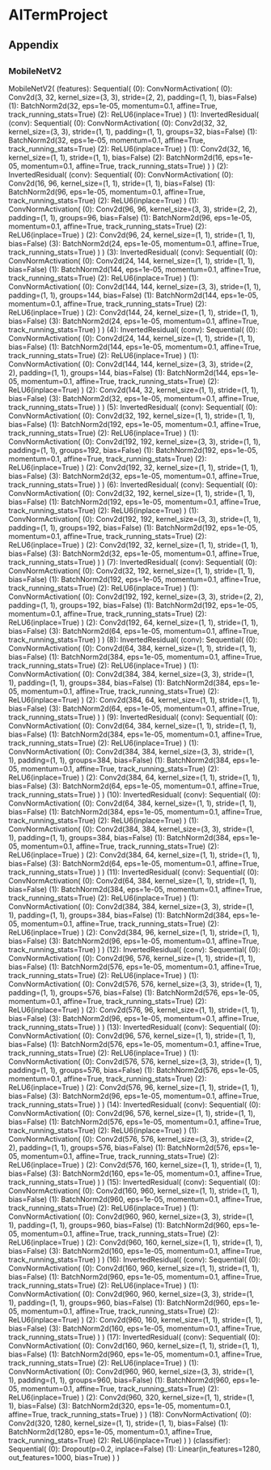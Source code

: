 # AITermProject

## Appendix

## 

### MobileNetV2

MobileNetV2(
  (features): Sequential(
    (0): ConvNormActivation(
      (0): Conv2d(3, 32, kernel_size=(3, 3), stride=(2, 2), padding=(1, 1), bias=False)
      (1): BatchNorm2d(32, eps=1e-05, momentum=0.1, affine=True, track_running_stats=True)
      (2): ReLU6(inplace=True)
    )
    (1): InvertedResidual(
      (conv): Sequential(
        (0): ConvNormActivation(
          (0): Conv2d(32, 32, kernel_size=(3, 3), stride=(1, 1), padding=(1, 1), groups=32, bias=False)
          (1): BatchNorm2d(32, eps=1e-05, momentum=0.1, affine=True, track_running_stats=True)
          (2): ReLU6(inplace=True)
        )
        (1): Conv2d(32, 16, kernel_size=(1, 1), stride=(1, 1), bias=False)
        (2): BatchNorm2d(16, eps=1e-05, momentum=0.1, affine=True, track_running_stats=True)
      )
    )
    (2): InvertedResidual(
      (conv): Sequential(
        (0): ConvNormActivation(
          (0): Conv2d(16, 96, kernel_size=(1, 1), stride=(1, 1), bias=False)
          (1): BatchNorm2d(96, eps=1e-05, momentum=0.1, affine=True, track_running_stats=True)
          (2): ReLU6(inplace=True)
        )
        (1): ConvNormActivation(
          (0): Conv2d(96, 96, kernel_size=(3, 3), stride=(2, 2), padding=(1, 1), groups=96, bias=False)
          (1): BatchNorm2d(96, eps=1e-05, momentum=0.1, affine=True, track_running_stats=True)
          (2): ReLU6(inplace=True)
        )
        (2): Conv2d(96, 24, kernel_size=(1, 1), stride=(1, 1), bias=False)
        (3): BatchNorm2d(24, eps=1e-05, momentum=0.1, affine=True, track_running_stats=True)
      )
    )
    (3): InvertedResidual(
      (conv): Sequential(
        (0): ConvNormActivation(
          (0): Conv2d(24, 144, kernel_size=(1, 1), stride=(1, 1), bias=False)
          (1): BatchNorm2d(144, eps=1e-05, momentum=0.1, affine=True, track_running_stats=True)
          (2): ReLU6(inplace=True)
        )
        (1): ConvNormActivation(
          (0): Conv2d(144, 144, kernel_size=(3, 3), stride=(1, 1), padding=(1, 1), groups=144, bias=False)
          (1): BatchNorm2d(144, eps=1e-05, momentum=0.1, affine=True, track_running_stats=True)
          (2): ReLU6(inplace=True)
        )
        (2): Conv2d(144, 24, kernel_size=(1, 1), stride=(1, 1), bias=False)
        (3): BatchNorm2d(24, eps=1e-05, momentum=0.1, affine=True, track_running_stats=True)
      )
    )
    (4): InvertedResidual(
      (conv): Sequential(
        (0): ConvNormActivation(
          (0): Conv2d(24, 144, kernel_size=(1, 1), stride=(1, 1), bias=False)
          (1): BatchNorm2d(144, eps=1e-05, momentum=0.1, affine=True, track_running_stats=True)
          (2): ReLU6(inplace=True)
        )
        (1): ConvNormActivation(
          (0): Conv2d(144, 144, kernel_size=(3, 3), stride=(2, 2), padding=(1, 1), groups=144, bias=False)
          (1): BatchNorm2d(144, eps=1e-05, momentum=0.1, affine=True, track_running_stats=True)
          (2): ReLU6(inplace=True)
        )
        (2): Conv2d(144, 32, kernel_size=(1, 1), stride=(1, 1), bias=False)
        (3): BatchNorm2d(32, eps=1e-05, momentum=0.1, affine=True, track_running_stats=True)
      )
    )
    (5): InvertedResidual(
      (conv): Sequential(
        (0): ConvNormActivation(
          (0): Conv2d(32, 192, kernel_size=(1, 1), stride=(1, 1), bias=False)
          (1): BatchNorm2d(192, eps=1e-05, momentum=0.1, affine=True, track_running_stats=True)
          (2): ReLU6(inplace=True)
        )
        (1): ConvNormActivation(
          (0): Conv2d(192, 192, kernel_size=(3, 3), stride=(1, 1), padding=(1, 1), groups=192, bias=False)
          (1): BatchNorm2d(192, eps=1e-05, momentum=0.1, affine=True, track_running_stats=True)
          (2): ReLU6(inplace=True)
        )
        (2): Conv2d(192, 32, kernel_size=(1, 1), stride=(1, 1), bias=False)
        (3): BatchNorm2d(32, eps=1e-05, momentum=0.1, affine=True, track_running_stats=True)
      )
    )
    (6): InvertedResidual(
      (conv): Sequential(
        (0): ConvNormActivation(
          (0): Conv2d(32, 192, kernel_size=(1, 1), stride=(1, 1), bias=False)
          (1): BatchNorm2d(192, eps=1e-05, momentum=0.1, affine=True, track_running_stats=True)
          (2): ReLU6(inplace=True)
        )
        (1): ConvNormActivation(
          (0): Conv2d(192, 192, kernel_size=(3, 3), stride=(1, 1), padding=(1, 1), groups=192, bias=False)
          (1): BatchNorm2d(192, eps=1e-05, momentum=0.1, affine=True, track_running_stats=True)
          (2): ReLU6(inplace=True)
        )
        (2): Conv2d(192, 32, kernel_size=(1, 1), stride=(1, 1), bias=False)
        (3): BatchNorm2d(32, eps=1e-05, momentum=0.1, affine=True, track_running_stats=True)
      )
    )
    (7): InvertedResidual(
      (conv): Sequential(
        (0): ConvNormActivation(
          (0): Conv2d(32, 192, kernel_size=(1, 1), stride=(1, 1), bias=False)
          (1): BatchNorm2d(192, eps=1e-05, momentum=0.1, affine=True, track_running_stats=True)
          (2): ReLU6(inplace=True)
        )
        (1): ConvNormActivation(
          (0): Conv2d(192, 192, kernel_size=(3, 3), stride=(2, 2), padding=(1, 1), groups=192, bias=False)
          (1): BatchNorm2d(192, eps=1e-05, momentum=0.1, affine=True, track_running_stats=True)
          (2): ReLU6(inplace=True)
        )
        (2): Conv2d(192, 64, kernel_size=(1, 1), stride=(1, 1), bias=False)
        (3): BatchNorm2d(64, eps=1e-05, momentum=0.1, affine=True, track_running_stats=True)
      )
    )
    (8): InvertedResidual(
      (conv): Sequential(
        (0): ConvNormActivation(
          (0): Conv2d(64, 384, kernel_size=(1, 1), stride=(1, 1), bias=False)
          (1): BatchNorm2d(384, eps=1e-05, momentum=0.1, affine=True, track_running_stats=True)
          (2): ReLU6(inplace=True)
        )
        (1): ConvNormActivation(
          (0): Conv2d(384, 384, kernel_size=(3, 3), stride=(1, 1), padding=(1, 1), groups=384, bias=False)
          (1): BatchNorm2d(384, eps=1e-05, momentum=0.1, affine=True, track_running_stats=True)
          (2): ReLU6(inplace=True)
        )
        (2): Conv2d(384, 64, kernel_size=(1, 1), stride=(1, 1), bias=False)
        (3): BatchNorm2d(64, eps=1e-05, momentum=0.1, affine=True, track_running_stats=True)
      )
    )
    (9): InvertedResidual(
      (conv): Sequential(
        (0): ConvNormActivation(
          (0): Conv2d(64, 384, kernel_size=(1, 1), stride=(1, 1), bias=False)
          (1): BatchNorm2d(384, eps=1e-05, momentum=0.1, affine=True, track_running_stats=True)
          (2): ReLU6(inplace=True)
        )
        (1): ConvNormActivation(
          (0): Conv2d(384, 384, kernel_size=(3, 3), stride=(1, 1), padding=(1, 1), groups=384, bias=False)
          (1): BatchNorm2d(384, eps=1e-05, momentum=0.1, affine=True, track_running_stats=True)
          (2): ReLU6(inplace=True)
        )
        (2): Conv2d(384, 64, kernel_size=(1, 1), stride=(1, 1), bias=False)
        (3): BatchNorm2d(64, eps=1e-05, momentum=0.1, affine=True, track_running_stats=True)
      )
    )
    (10): InvertedResidual(
      (conv): Sequential(
        (0): ConvNormActivation(
          (0): Conv2d(64, 384, kernel_size=(1, 1), stride=(1, 1), bias=False)
          (1): BatchNorm2d(384, eps=1e-05, momentum=0.1, affine=True, track_running_stats=True)
          (2): ReLU6(inplace=True)
        )
        (1): ConvNormActivation(
          (0): Conv2d(384, 384, kernel_size=(3, 3), stride=(1, 1), padding=(1, 1), groups=384, bias=False)
          (1): BatchNorm2d(384, eps=1e-05, momentum=0.1, affine=True, track_running_stats=True)
          (2): ReLU6(inplace=True)
        )
        (2): Conv2d(384, 64, kernel_size=(1, 1), stride=(1, 1), bias=False)
        (3): BatchNorm2d(64, eps=1e-05, momentum=0.1, affine=True, track_running_stats=True)
      )
    )
    (11): InvertedResidual(
      (conv): Sequential(
        (0): ConvNormActivation(
          (0): Conv2d(64, 384, kernel_size=(1, 1), stride=(1, 1), bias=False)
          (1): BatchNorm2d(384, eps=1e-05, momentum=0.1, affine=True, track_running_stats=True)
          (2): ReLU6(inplace=True)
        )
        (1): ConvNormActivation(
          (0): Conv2d(384, 384, kernel_size=(3, 3), stride=(1, 1), padding=(1, 1), groups=384, bias=False)
          (1): BatchNorm2d(384, eps=1e-05, momentum=0.1, affine=True, track_running_stats=True)
          (2): ReLU6(inplace=True)
        )
        (2): Conv2d(384, 96, kernel_size=(1, 1), stride=(1, 1), bias=False)
        (3): BatchNorm2d(96, eps=1e-05, momentum=0.1, affine=True, track_running_stats=True)
      )
    )
    (12): InvertedResidual(
      (conv): Sequential(
        (0): ConvNormActivation(
          (0): Conv2d(96, 576, kernel_size=(1, 1), stride=(1, 1), bias=False)
          (1): BatchNorm2d(576, eps=1e-05, momentum=0.1, affine=True, track_running_stats=True)
          (2): ReLU6(inplace=True)
        )
        (1): ConvNormActivation(
          (0): Conv2d(576, 576, kernel_size=(3, 3), stride=(1, 1), padding=(1, 1), groups=576, bias=False)
          (1): BatchNorm2d(576, eps=1e-05, momentum=0.1, affine=True, track_running_stats=True)
          (2): ReLU6(inplace=True)
        )
        (2): Conv2d(576, 96, kernel_size=(1, 1), stride=(1, 1), bias=False)
        (3): BatchNorm2d(96, eps=1e-05, momentum=0.1, affine=True, track_running_stats=True)
      )
    )
    (13): InvertedResidual(
      (conv): Sequential(
        (0): ConvNormActivation(
          (0): Conv2d(96, 576, kernel_size=(1, 1), stride=(1, 1), bias=False)
          (1): BatchNorm2d(576, eps=1e-05, momentum=0.1, affine=True, track_running_stats=True)
          (2): ReLU6(inplace=True)
        )
        (1): ConvNormActivation(
          (0): Conv2d(576, 576, kernel_size=(3, 3), stride=(1, 1), padding=(1, 1), groups=576, bias=False)
          (1): BatchNorm2d(576, eps=1e-05, momentum=0.1, affine=True, track_running_stats=True)
          (2): ReLU6(inplace=True)
        )
        (2): Conv2d(576, 96, kernel_size=(1, 1), stride=(1, 1), bias=False)
        (3): BatchNorm2d(96, eps=1e-05, momentum=0.1, affine=True, track_running_stats=True)
      )
    )
    (14): InvertedResidual(
      (conv): Sequential(
        (0): ConvNormActivation(
          (0): Conv2d(96, 576, kernel_size=(1, 1), stride=(1, 1), bias=False)
          (1): BatchNorm2d(576, eps=1e-05, momentum=0.1, affine=True, track_running_stats=True)
          (2): ReLU6(inplace=True)
        )
        (1): ConvNormActivation(
          (0): Conv2d(576, 576, kernel_size=(3, 3), stride=(2, 2), padding=(1, 1), groups=576, bias=False)
          (1): BatchNorm2d(576, eps=1e-05, momentum=0.1, affine=True, track_running_stats=True)
          (2): ReLU6(inplace=True)
        )
        (2): Conv2d(576, 160, kernel_size=(1, 1), stride=(1, 1), bias=False)
        (3): BatchNorm2d(160, eps=1e-05, momentum=0.1, affine=True, track_running_stats=True)
      )
    )
    (15): InvertedResidual(
      (conv): Sequential(
        (0): ConvNormActivation(
          (0): Conv2d(160, 960, kernel_size=(1, 1), stride=(1, 1), bias=False)
          (1): BatchNorm2d(960, eps=1e-05, momentum=0.1, affine=True, track_running_stats=True)
          (2): ReLU6(inplace=True)
        )
        (1): ConvNormActivation(
          (0): Conv2d(960, 960, kernel_size=(3, 3), stride=(1, 1), padding=(1, 1), groups=960, bias=False)
          (1): BatchNorm2d(960, eps=1e-05, momentum=0.1, affine=True, track_running_stats=True)
          (2): ReLU6(inplace=True)
        )
        (2): Conv2d(960, 160, kernel_size=(1, 1), stride=(1, 1), bias=False)
        (3): BatchNorm2d(160, eps=1e-05, momentum=0.1, affine=True, track_running_stats=True)
      )
    )
    (16): InvertedResidual(
      (conv): Sequential(
        (0): ConvNormActivation(
          (0): Conv2d(160, 960, kernel_size=(1, 1), stride=(1, 1), bias=False)
          (1): BatchNorm2d(960, eps=1e-05, momentum=0.1, affine=True, track_running_stats=True)
          (2): ReLU6(inplace=True)
        )
        (1): ConvNormActivation(
          (0): Conv2d(960, 960, kernel_size=(3, 3), stride=(1, 1), padding=(1, 1), groups=960, bias=False)
          (1): BatchNorm2d(960, eps=1e-05, momentum=0.1, affine=True, track_running_stats=True)
          (2): ReLU6(inplace=True)
        )
        (2): Conv2d(960, 160, kernel_size=(1, 1), stride=(1, 1), bias=False)
        (3): BatchNorm2d(160, eps=1e-05, momentum=0.1, affine=True, track_running_stats=True)
      )
    )
    (17): InvertedResidual(
      (conv): Sequential(
        (0): ConvNormActivation(
          (0): Conv2d(160, 960, kernel_size=(1, 1), stride=(1, 1), bias=False)
          (1): BatchNorm2d(960, eps=1e-05, momentum=0.1, affine=True, track_running_stats=True)
          (2): ReLU6(inplace=True)
        )
        (1): ConvNormActivation(
          (0): Conv2d(960, 960, kernel_size=(3, 3), stride=(1, 1), padding=(1, 1), groups=960, bias=False)
          (1): BatchNorm2d(960, eps=1e-05, momentum=0.1, affine=True, track_running_stats=True)
          (2): ReLU6(inplace=True)
        )
        (2): Conv2d(960, 320, kernel_size=(1, 1), stride=(1, 1), bias=False)
        (3): BatchNorm2d(320, eps=1e-05, momentum=0.1, affine=True, track_running_stats=True)
      )
    )
    (18): ConvNormActivation(
      (0): Conv2d(320, 1280, kernel_size=(1, 1), stride=(1, 1), bias=False)
      (1): BatchNorm2d(1280, eps=1e-05, momentum=0.1, affine=True, track_running_stats=True)
      (2): ReLU6(inplace=True)
    )
  )
  (classifier): Sequential(
    (0): Dropout(p=0.2, inplace=False)
    (1): Linear(in_features=1280, out_features=1000, bias=True)
  )
)
